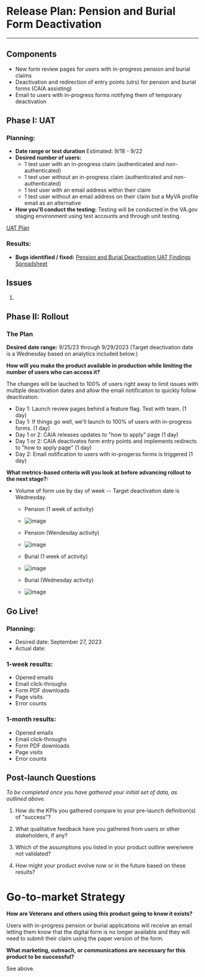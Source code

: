 # Release Plan: Pension and Burial Form Deactivation
---
## Components
- New form review pages for users with in-progress pension and burial claims
- Deactivation and redirection of entry points (ulrs) for pension and burial forms (CAIA assisting)
- Email to users with in-progress forms notifying them of temporary deactivation

## Phase I: UAT

### Planning:
- **Date range or test duration** Estimated: 9/18 - 9/22
- **Desired number of users:**
   - 1 test user with an in-progress claim (authenticated and non-authenticated)
   - 1 test user without an in-progress claim (authenticated and non-authenticated)
   - 1 test user with an email address within their claim
   - 1 test user without an email address on their claim but a MyVA profile email as an alternative
- **How you'll conduct the testing:** Testing will be conducted in the VA.gov staging environment using test accounts and through unit testing.

[UAT Plan](https://github.com/department-of-veterans-affairs/va.gov-team/blob/79d2a7cef66e87523f2433e585f4c55236e3f002/products/pension/UAT%20Plan-527EZ%20abd%20530%20Temp%20Deactivation.md)


### Results:
- **Bugs identified / fixed:**
[Pension and Burial Deactivation UAT Findings Spreadsheet]()

## Issues

1.    

## Phase II: Rollout

### The Plan

**Desired date range:** 9/25/23 through 9/29/2023 (Target deactivation date is a Wednesday based on analytics included below.)

**How will you make the product available in production while limiting the number of users who can access it?** 

The changes will be lauched to 100% of users right away to limit issues with multiple deactivation dates and allow the email notificaiton to quickly follow deactivation.

- Day 1: Launch review pages behind a feature flag. Test with team. (1 day)
- Day 1: If things go well, we'll launch to 100% of users with in-progress forms. (1 day)
- Day 1 or 2: CAIA releases updates to "how to apply" page (1 day)
- Day 1 or 2: CAIA deactivates form entry points and implements redirects to "how to apply page" (1 day)
- Day 2: Email notification to users with in-progerss forms is triggered (1 day)

**What metrics-based criteria will you look at before advancing rollout to the next stage?:** 

- Volume of form use by day of week -- Target deactivation date is Wednesday.
   - Pension (1 week of activity)
   - ![image](https://github.com/department-of-veterans-affairs/va.gov-team/assets/134541644/215eeb37-0b21-4fb1-afef-d0d153ce224f)
   - Pension (Wendesday activity)
   - ![image](https://github.com/department-of-veterans-affairs/va.gov-team/assets/134541644/cac3101d-8b42-454c-b43e-ae7b15694293)

   - Burial (1 week of activity)
   - ![image](https://github.com/department-of-veterans-affairs/va.gov-team/assets/134541644/bd96fd1f-41c5-4bdf-bffd-12a7d017ba1e)
   - Burial (Wednesday activity)
   - ![image](https://github.com/department-of-veterans-affairs/va.gov-team/assets/134541644/676345ff-e48b-4ff7-a09b-a77b0f6a9936)


## Go Live!

### Planning:
- Desired date: September 27, 2023
- Actual date: 

### 1-week results:
- Opened emails
- Email click-throughs
- Form PDF downloads
- Page visits
- Error counts

### 1-month results:
- Opened emails
- Email click-throughs
- Form PDF downloads
- Page visits
- Error counts

## Post-launch Questions 

_To be completed once you have gathered your initial set of data, as outlined above._ 

1. How do the KPIs you gathered compare to your pre-launch definition(s) of "success"? 

2. What qualitative feedback have you gathered from users or other stakeholders, if any? 

3. Which of the assumptions you listed in your product outline were/were not validated? 
   
4. How might your product evolve now or in the future based on these results?

# Go-to-market Strategy

**How are Veterans and others using this product going to know it exists?**

Users with in-progress pension or burial applications will receive an email letting them know that the digital form is no longer available and they will need to submit their claim using the paper version of the form.

**What marketing, outreach, or communications are necessary for this product to be successful?**

See above.
